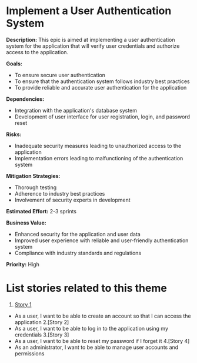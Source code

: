 # Implement a User Authentication System

**Description:** This epic is aimed at implementing a user authentication system for the application that will verify user credentials and authorize access to the application.

**Goals:**
- To ensure secure user authentication
- To ensure that the authentication system follows industry best practices
- To provide reliable and accurate user authentication for the application

**Dependencies:**
- Integration with the application's database system
- Development of user interface for user registration, login, and password reset

**Risks:**
- Inadequate security measures leading to unauthorized access to the application
- Implementation errors leading to malfunctioning of the authentication system

**Mitigation Strategies:**
- Thorough testing
- Adherence to industry best practices
- Involvement of security experts in development

**Estimated Effort:** 2-3 sprints

**Business Value:**
- Enhanced security for the application and user data
- Improved user experience with reliable and user-friendly authentication system
- Compliance with industry standards and regulations

**Priority:** High


# List stories related to this theme
1. [Story 1](documentation/templates/theme/initiatives/epics/stories/story_template.md)
- As a user, I want to be able to create an account so that I can access the application
2.[Story 2]
- As a user, I want to be able to log in to the application using my credentials
3.[Story 3]
- As a user, I want to be able to reset my password if I forget it
4.[Story 4]
- As an administrator, I want to be able to manage user accounts and permissions